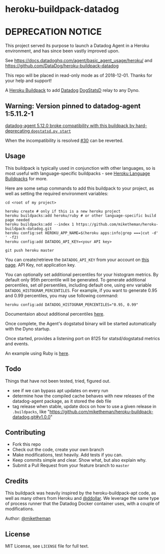 heroku-buildpack-datadog
========================

# DEPRECATION NOTICE

This project served its purpose to launch a Datadog Agent in a Heroku environment, and has since been vastly improved upon.

See https://docs.datadoghq.com/agent/basic_agent_usage/heroku/ and https://github.com/DataDog/heroku-buildpack-datadog

This repo will be placed in read-only mode as of 2018-12-01.
Thanks for your help and support!


A [Heroku Buildpack] to add [Datadog] [DogStatsD] relay to any Dyno.

## Warning: Version pinned to datadog-agent 1:5.11.2-1

[datadog-agent 5.12.0 broke compatibility with this buildpack
by hard-deprecating `dogstatsd.py start`](https://github.com/DataDog/dd-agent/pull/3004)

When the incompatibility is resolved [#30](https://github.com/miketheman/heroku-buildpack-datadog/pull/30) can be reverted.

## Usage

This buildpack is typically used in conjunction with other languages, so is
most useful with language-specific buildpacks - see [Heroku Language Buildpacks] for more.

Here are some setup commands to add this buildpack to your project, as well as
setting the required environment variables:

```shell
cd <root of my project>

heroku create # only if this is a new heroku project
heroku buildpacks:add heroku/ruby # or other language-specific build page needed
heroku buildpacks:add --index 1 https://github.com/miketheman/heroku-buildpack-datadog.git
heroku config:set HEROKU_APP_NAME=$(heroku apps:info|grep ===|cut -d' ' -f2)
heroku config:add DATADOG_API_KEY=<your API key>

git push heroku master
```

You can create/retrieve the `DATADOG_API_KEY` from your account on [this page](https://app.datadoghq.com/account/settings#api).
API Key, not application key.

You can optionally set additional percentiles for your histogram metrics. By default
only 95th percentile will be generated. To generate additional percentiles, set *all*
persentiles, including default one, using env variable `DATADOG_HISTOGRAM_PERCENTILES`.
For example, if you want to generate 0.95 and 0.99 percentiles, you may use following
command:

```shell
heroku config:add DATADOG_HISTOGRAM_PERCENTILES="0.95, 0.99"
```

Documentaion about additional percentiles [here](https://help.datadoghq.com/hc/en-us/articles/204588979-How-to-graph-percentiles-in-Datadog).

Once complete, the Agent's dogstatsd binary will be started automatically with the Dyno startup.

Once started, provides a listening port on 8125 for statsd/dogstatsd metrics and events.

An example using Ruby is [here](https://github.com/miketheman/buildpack-example-ruby).

## Todo

Things that have not been tested, tried, figured out.

- see if we can bypass apt updates on every run
- determine how the compiled cache behaves with new releases of the
  datadog-agent package, as it stored the deb file
- tag release when stable, update docs on how to use a given release in
  `.buildpacks`, like "https://github.com/miketheman/heroku-buildpack-datadog.git#v1.0.0"

## Contributing

- Fork this repo
- Check out the code, create your own branch
- Make modifications, test heavily. Add tests if you can.
- Keep commits simple and clear. Show what, but also explain why.
- Submit a Pull Request from your feature branch to `master`

## Credits

This buildpack was heavily inspired by the heroku-buildpack-apt code, as well
as many others from Heroku and [@ddollar].
We leverage the same type of process runner that the Datadog Docker container
uses, with a couple of modifications.

Author: [@miketheman]

## License

MIT License, see `LICENSE` file for full text.

[Datadog]: http://www.datadog.com
[DogStatsD]: http://docs.datadoghq.com/guides/dogstatsd/
[Heroku Buildpack]: https://devcenter.heroku.com/articles/buildpacks
[Heroku Language Buildpacks]: https://devcenter.heroku.com/articles/buildpacks#default-buildpacks

[@ddollar]: https://github.com/ddollar
[@miketheman]: https://github.com/miketheman
